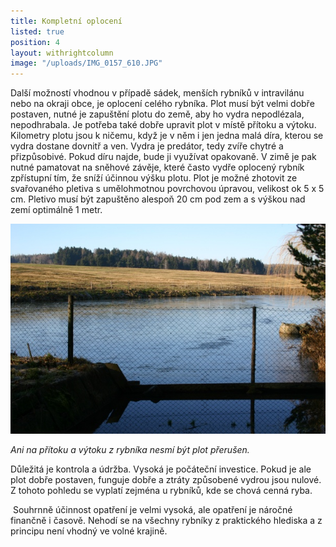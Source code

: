 ```yaml
---
title: Kompletní oplocení
listed: true
position: 4
layout: withrightcolumn
image: "/uploads/IMG_0157_610.JPG"
---
```

Další možností vhodnou v případě sádek, menších rybníků v intravilánu
nebo na okraji obce, je oplocení celého rybníka. Plot musí být velmi
dobře postaven, nutné je zapuštění plotu do země, aby ho vydra
nepodlézala, nepodhrabala. Je potřeba také dobře upravit plot v místě
přítoku a výtoku. Kilometry plotu jsou k ničemu, když je v něm i jen
jedna malá díra, kterou se vydra dostane dovnitř a ven. Vydra je
predátor, tedy zvíře chytré a přizpůsobivé. Pokud díru najde, bude ji
využívat opakovaně. V zimě je pak nutné pamatovat na sněhové závěje,
které často vydře oplocený rybník zpřístupní tím, že sníží účinnou výšku
plotu. Plot je možné zhotovit ze svařovaného pletiva s umělohmotnou
povrchovou úpravou, velikost ok 5 x 5 cm. Pletivo musí být zapuštěno
alespoň 20 cm pod zem a s výškou nad zemí optimálně 1 metr.

![](/uploads/IMG_0147_610.JPG)

*Ani na přítoku a výtoku z rybníka nesmí být plot přerušen.*

Důležitá je kontrola a údržba. Vysoká je počáteční investice. Pokud je
ale plot dobře postaven, funguje dobře a ztráty způsobené vydrou jsou
nulové. Z tohoto pohledu se vyplatí zejména u rybníků, kde se chová
cenná ryba. 

 Souhrnně účinnost opatření je velmi vysoká, ale opatření je náročné
finančně i časově. Nehodí se na všechny rybníky z praktického hlediska a
z principu není vhodný ve volné krajině.
